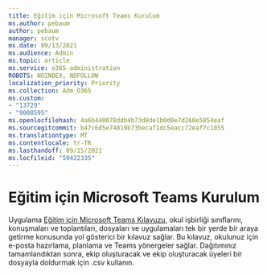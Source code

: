 ```yaml
---
title: Eğitim için Microsoft Teams Kurulum
ms.author: pebaum
author: pebaum
manager: scotv
ms.date: 09/13/2021
ms.audience: Admin
ms.topic: article
ms.service: o365-administration
ROBOTS: NOINDEX, NOFOLLOW
localization_priority: Priority
ms.collection: Adm_O365
ms.custom:
- "13729"
- "9008595"
ms.openlocfilehash: 4a6b440078ddb4b73d8de1b0d0e7d260e5854eaf
ms.sourcegitcommit: b47c6d5e74819b73becaf1dc5eacc72eaf7c1055
ms.translationtype: MT
ms.contentlocale: tr-TR
ms.lasthandoff: 09/15/2021
ms.locfileid: "59422335"
---
```

# <a name="microsoft-teams-for-education-setup"></a>Eğitim için Microsoft Teams Kurulum

Uygulama [Eğitim için Microsoft Teams Kılavuzu,](https://admin.microsoft.com/AdminPortal/Home?#/modernonboarding/msteamsedu) okul işbirliği sınıflarını, konuşmaları ve toplantıları, dosyaları ve uygulamaları tek bir yerde bir araya getirme konusunda yol gösterici bir kılavuz sağlar. Bu kılavuz, okulunuz için e-posta hazırlama, planlama ve Teams yönergeler sağlar. Dağıtımınız tamamlandıktan sonra, ekip oluşturacak ve ekip oluşturacak üyeleri bir dosyayla doldurmak için .csv kullanın. 

